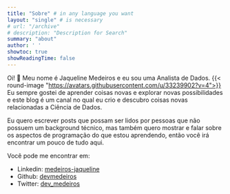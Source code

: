 ```yaml
---
title: "Sobre" # in any language you want
layout: "single" # is necessary
# url: "/archive"
# description: "Description for Search"
summary: "about"
author: ' '
showtoc: true
showReadingTime: false
---
```


Oi! :wave: Meu nome é Jaqueline Medeiros e eu sou uma Analista de Dados. {{< round-image "https://avatars.githubusercontent.com/u/33239902?v=4">}} Eu sempre gostei de aprender coisas novas e explorar novas possibilidades e este blog é um canal no qual eu crio e descubro coisas novas relacionadas a Ciência de Dados.

Eu quero escrever posts que possam ser lidos por pessoas que não possuem um background técnico, mas também quero mostrar e falar sobre os aspectos de programação do que estou aprendendo, então você irá encontrar um pouco de tudo aqui.

Você pode me encontrar em:

- Linkedin: [medeiros-jaqueline](https://www.linkedin.com/in/medeiros-jaqueline/)
- Github: [devmedeiros](https://github.com/devmedeiros)
- Twitter: [dev_medeiros](https://twitter.com/dev_medeiros)

